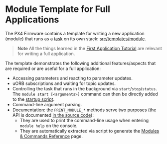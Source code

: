 # Module Template for Full Applications

The PX4 Firmware contains a template for writing a new application (module) that runs as a [task](../concept/architecture.md#runtime-environment) on its own stack: [src/templates/module](https://github.com/PX4/Firmware/tree/master/src/templates/module).

> **Note** All the things learned in the [First Application Tutorial](../apps/hello_sky.md) are relevant for writing a full application.

The template demonstrates the following additional features/aspects that are required or are useful for a full application:

- Accessing parameters and reacting to parameter updates.
- uORB subscriptions and waiting for topic updates.
- Controlling the task that runs in the background via `start`/`stop`/`status`. The `module start [<arguments>]` command can then be directly added to the [startup script](../concept/system_startup.md).
- Command-line argument parsing.
- Documentation: the `PRINT_MODULE_*` methods serve two purposes (the API is documented [in the source code](https://github.com/PX4/Firmware/blob/v1.8.0/src/platforms/px4_module.h#L381)): 
    - They are used to print the command-line usage when entering `module help` on the console.
    - They are automatically extracted via script to generate the [Modules & Commands Reference](../middleware/modules_main.md) page.
